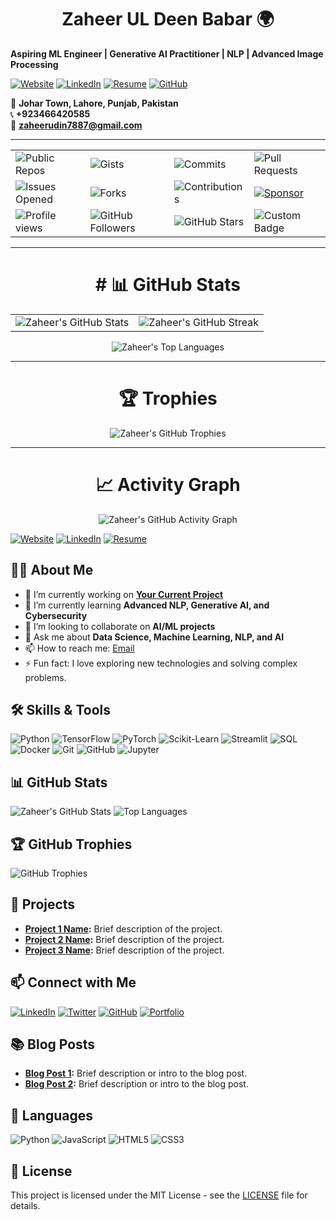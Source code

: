 <h1 align="center">Zaheer UL Deen Babar 🌍</h1>

**Aspiring ML Engineer | Generative AI Practitioner | NLP | Advanced Image Processing**

[![Website](https://img.shields.io/badge/Website-Visit-blue)](https://dazzling-starship-9657d2.netlify.app/)
[![LinkedIn](https://img.shields.io/badge/LinkedIn-Connect-blue?style=flat&logo=linkedin)](https://www.linkedin.com/in/zaheer-ul-deen-650490261/)
[![Resume](https://img.shields.io/badge/Resume-Download-blue)](https://dazzling-starship-9657d2.netlify.app/)
[![GitHub](https://img.shields.io/badge/GitHub-Follow-blue?style=flat&logo=github)](https://github.com/ZaheerUDin957)

📍 **Johar Town, Lahore, Punjab, Pakistan**  
📞 **+923466420585**  
📧 **zaheerudin7887@gmail.com**

-----------------------------------------------------------------------------------------------------------------------------------------------------------------------------

<p align="center">
  <table>
    <tr>
      <td><img src="https://img.shields.io/badge/Public%20Repos-ZaheerUDin957-blue?logo=github" alt="Public Repos" /></td>
      <td><img src="https://img.shields.io/badge/Gists-ZaheerUDin957-orange?logo=github" alt="Gists" /></td>
      <td><img src="https://img.shields.io/badge/Commits%20This%20Year-ZaheerUDin957-green?logo=github" alt="Commits" /></td>
      <td><img src="https://img.shields.io/badge/Pull%20Requests-ZaheerUDin957-red?logo=github" alt="Pull Requests" /></td>
    </tr>
    <tr>
      <td><img src="https://img.shields.io/badge/Issues%20Opened-ZaheerUDin957-yellow?logo=github" alt="Issues Opened" /></td>
      <td><img src="https://img.shields.io/badge/Forks-ZaheerUDin957-lightgrey?logo=github" alt="Forks" /></td>
      <td><img src="https://custom-icon-badges.herokuapp.com/badge/Contributions-ZaheerUDin957-green?logo=github" alt="Contributions" /></td>
      <td>
        <a href="https://github.com/sponsors/ZaheerUDin957">
          <img src="https://img.shields.io/badge/Sponsor-ZaheerUDin957-brightgreen?logo=github-sponsors" alt="Sponsor" />
        </a>
      </td>
    </tr>
        <tr>
      <td><img src="https://komarev.com/ghpvc/?username=ZaheerUDin957&color=blueviolet&style=flat-square" alt="Profile views" /></td>
      <td><img src="https://img.shields.io/github/followers/ZaheerUDin957?label=Followers&style=flat-square&color=green" alt="GitHub Followers" /></td>
      <td><img src="https://img.shields.io/github/stars/ZaheerUDin957?label=Stars&style=flat-square&color=yellow" alt="GitHub Stars" /></td>
      <td><img src="https://img.shields.io/badge/Custom-Badge-red" alt="Custom Badge" /></td>
    </tr>
  </table>
</p>

-----------------------------------------------------------------------------------------------------------------------------------------------------------------------------

<h1 align="center"># 📊 GitHub Stats</h1>

<p align="center">
  <table>
    <tr>
      <td><img src="https://github-readme-stats.vercel.app/api?username=ZaheerUDin957&show_icons=true&theme=radical" alt="Zaheer's GitHub Stats" /></td>
      <td><img src="https://github-readme-streak-stats.herokuapp.com/?user=ZaheerUDin957&theme=radical" alt="Zaheer's GitHub Streak" /></td>
    </tr>
  </table>
</p>


<p align="center">
  <img src="https://github-readme-stats.vercel.app/api/top-langs/?username=ZaheerUDin957&layout=compact&theme=radical" alt="Zaheer's Top Languages" />
</p>

-----------------------------------------------------------------------------------------------------------------------------------------------------------------------------

<h1 align="center">🏆 Trophies</h1>
<p align="center">
  <img src="https://github-profile-trophy.vercel.app/?username=ZaheerUDin957&theme=radical" alt="Zaheer's GitHub Trophies" />
</p>

-----------------------------------------------------------------------------------------------------------------------------------------------------------------------------

<h1 align="center">📈 Activity Graph</h1>
<p align="center">
  <img src="https://github-readme-activity-graph.vercel.app/graph?username=ZaheerUDin957&bg_color=1a1b27&color=ffffff&line=ff7f50&point=ffffff&area=true&hide_border=true" alt="Zaheer's GitHub Activity Graph" />
</p>

[![Website](https://img.shields.io/badge/Website-Visit-blue)](https://yourwebsite.com)
[![LinkedIn](https://img.shields.io/badge/LinkedIn-Connect-blue?style=flat&logo=linkedin)](https://www.linkedin.com/in/zaheer-10/)
[![Resume](https://img.shields.io/badge/Resume-Download-blue)](https://yourwebsite.com/resume.pdf)

## 👨‍💻 About Me

- 🔭 I’m currently working on **[Your Current Project](https://github.com/Zaheer-10/YourCurrentProject)**
- 🌱 I’m currently learning **Advanced NLP, Generative AI, and Cybersecurity**
- 👯 I’m looking to collaborate on **AI/ML projects**
- 💬 Ask me about **Data Science, Machine Learning, NLP, and AI**
- 📫 How to reach me: [Email](mailto:zaheer@example.com)
- ⚡ Fun fact: I love exploring new technologies and solving complex problems.

## 🛠️ Skills & Tools

![Python](https://img.shields.io/badge/Python-3776AB?style=flat&logo=python&logoColor=white)
![TensorFlow](https://img.shields.io/badge/TensorFlow-FF6F00?style=flat&logo=tensorflow&logoColor=white)
![PyTorch](https://img.shields.io/badge/PyTorch-EE4C2C?style=flat&logo=pytorch&logoColor=white)
![Scikit-Learn](https://img.shields.io/badge/Scikit--Learn-F7931E?style=flat&logo=scikit-learn&logoColor=white)
![Streamlit](https://img.shields.io/badge/Streamlit-FF4B4B?style=flat&logo=streamlit&logoColor=white)
![SQL](https://img.shields.io/badge/SQL-4479A1?style=flat&logo=sql&logoColor=white)
![Docker](https://img.shields.io/badge/Docker-2496ED?style=flat&logo=docker&logoColor=white)
![Git](https://img.shields.io/badge/Git-F05032?style=flat&logo=git&logoColor=white)
![GitHub](https://img.shields.io/badge/GitHub-181717?style=flat&logo=github&logoColor=white)
![Jupyter](https://img.shields.io/badge/Jupyter-F37626?style=flat&logo=jupyter&logoColor=white)

## 📊 GitHub Stats

![Zaheer's GitHub Stats](https://github-readme-stats.vercel.app/api?username=Zaheer-10&show_icons=true&theme=radical)
![Top Languages](https://github-readme-stats.vercel.app/api/top-langs/?username=Zaheer-10&layout=compact&theme=radical)

## 🏆 GitHub Trophies

![GitHub Trophies](https://github-profile-trophy.vercel.app/?username=Zaheer-10&theme=onedark&no-frame=true&margin-w=15)

## 🚀 Projects

- **[Project 1 Name](https://github.com/Zaheer-10/Project1):** Brief description of the project.
- **[Project 2 Name](https://github.com/Zaheer-10/Project2):** Brief description of the project.
- **[Project 3 Name](https://github.com/Zaheer-10/Project3):** Brief description of the project.

## 📫 Connect with Me

[![LinkedIn](https://img.shields.io/badge/LinkedIn-Connect-blue?style=flat&logo=linkedin)](https://www.linkedin.com/in/zaheer-10/)
[![Twitter](https://img.shields.io/twitter/follow/twitter_handle?style=social)](https://twitter.com/twitter_handle)
[![GitHub](https://img.shields.io/github/followers/Zaheer-10?style=social)](https://github.com/Zaheer-10)
[![Portfolio](https://img.shields.io/badge/Portfolio-Visit-blue)](https://yourwebsite.com)

## 📚 Blog Posts

- **[Blog Post 1](https://yourwebsite.com/blog-post-1):** Brief description or intro to the blog post.
- **[Blog Post 2](https://yourwebsite.com/blog-post-2):** Brief description or intro to the blog post.

## 💬 Languages

![Python](https://img.shields.io/badge/Python-3776AB?style=flat&logo=python&logoColor=white)
![JavaScript](https://img.shields.io/badge/JavaScript-F7DF1E?style=flat&logo=javascript&logoColor=black)
![HTML5](https://img.shields.io/badge/HTML5-E34F26?style=flat&logo=html5&logoColor=white)
![CSS3](https://img.shields.io/badge/CSS3-1572B6?style=flat&logo=css3&logoColor=white)

## 📄 License

This project is licensed under the MIT License - see the [LICENSE](LICENSE) file for details.
